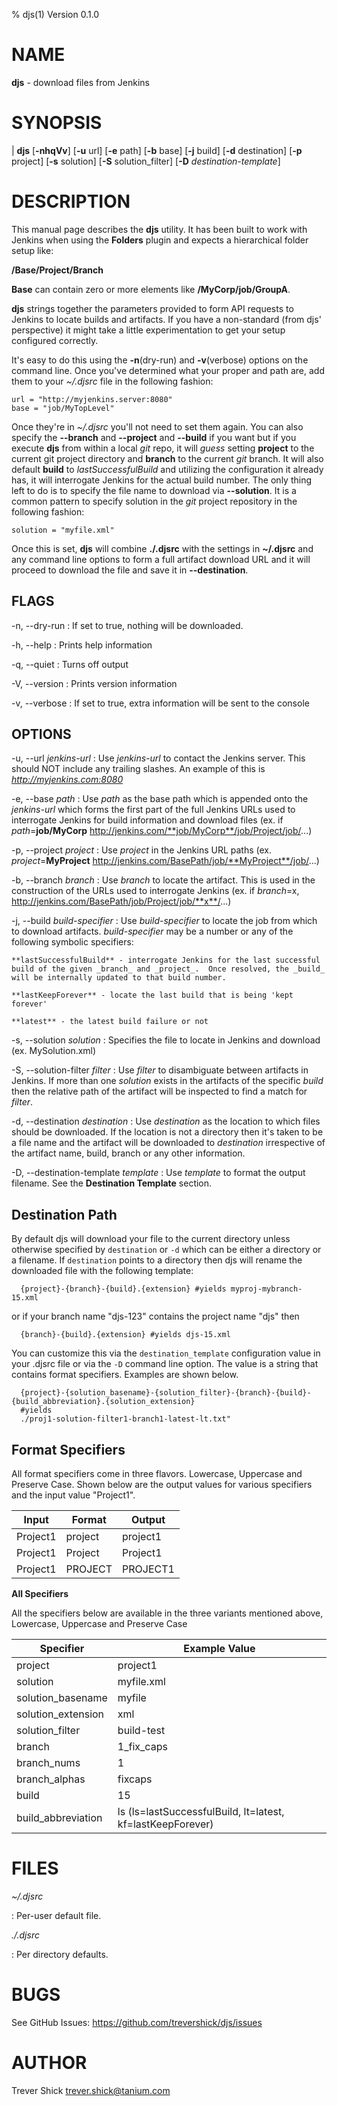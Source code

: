% djs(1) Version 0.1.0

NAME
====
**djs** - download files from Jenkins

SYNOPSIS
========
| **djs** [**-nhqVv**] [**-u** url] [**-e** path] [**-b** base] [**-j** build] [**-d** destination] [**-p** project] [**-s** solution] [**-S** solution_filter] [**-D** _destination-template_]

DESCRIPTION
===========
This manual page describes the **djs** utility.  It has been built to work with Jenkins when using the **Folders** plugin and expects a hierarchical folder setup like:

**/Base/Project/Branch**

**Base** can contain zero or more elements like **/MyCorp/job/GroupA**.

**djs** strings together the parameters provided to form API requests to Jenkins to locate builds and artifacts.  If you have a non-standard (from djs' perspective) it might take a little experimentation to get your setup configured correctly.

It's easy to do this using the **-n**(dry-run) and **-v**(verbose) options on the command line.  Once you've determined what your proper and path are, add them to your _~/.djsrc_ file in the following fashion:

```
url = "http://myjenkins.server:8080"
base = "job/MyTopLevel"
```

Once they're in _~/.djsrc_ you'll not need to set them again.  You can also specify the **--branch** and **--project** and **--build** if you want but if you execute **djs** from within a local _git_ repo, it will _guess_ setting **project** to the current git project directory and **branch** to the current _git_ branch.  It will also default **build** to _lastSuccessfulBuild_ and utilizing the configuration it already has, it will interrogate Jenkins for the actual build number.  The only thing left to do is to specify the file name to download via **--solution**.  It is a common pattern to specify solution in the _git_ project repository in the following fashion:

```
solution = "myfile.xml"
```

Once this is set, **djs** will combine **./.djsrc** with the settings in **~/.djsrc** and any command line options to form a full artifact download URL and it will proceed to download the file and save it in **--destination**.

FLAGS
-----
-n, --dry-run
:   If set to true, nothing will be downloaded.

-h, --help
:   Prints help information

-q, --quiet
:   Turns off output

-V, --version
:   Prints version information

-v, --verbose
:   If set to true, extra information will be sent to the console

OPTIONS
-------
-u, -\-url _jenkins-url_
:   Use _jenkins-url_ to contact the Jenkins server.  This should NOT include any trailing slashes.  An example of this is _http://myjenkins.com:8080_

-e, -\-base _path_
:   Use _path_ as the base path which is appended onto the _jenkins-url_ which forms the first part of the full Jenkins URLs used to interrogate Jenkins for build information and download files (ex. if _path_=**job/MyCorp** http://jenkins.com/**job/MyCorp**/job/Project/job/...)

-p, -\-project _project_
:   Use _project_ in the Jenkins URL paths (ex. _project_=**MyProject** http://jenkins.com/BasePath/job/**MyProject**/job/...)

-b, -\-branch _branch_
:   Use _branch_ to locate the artifact.  This is used in the construction of the URLs used to interrogate Jenkins (ex. if _branch_=x, http://jenkins.com/BasePath/job/Project/job/**x**/...)

-j, -\-build _build-specifier_
:   Use _build-specifier_ to locate the job from which to download artifacts.  _build-specifier_ may be a number or any of the following symbolic specifiers:

    **lastSuccessfulBuild** - interrogate Jenkins for the last successful build of the given _branch_ and _project_.  Once resolved, the _build_ will be internally updated to that build number.

    **lastKeepForever** - locate the last build that is being 'kept forever'

    **latest** - the latest build failure or not

-s, -\-solution _solution_
:   Specifies the file to locate in Jenkins and download (ex. MySolution.xml)

-S, -\-solution-filter _filter_
:   Use _filter_ to disambiguate between artifacts in Jenkins.  If more than one _solution_ exists in the artifacts of the specific _build_ then the relative path of the artifact will be inspected to find a match for _filter_.

-d, -\-destination _destination_
:   Use _destination_ as the location to which files should be downloaded.  If the location is not a directory then it's taken to be a file name and the artifact will be downloaded to _destination_ irrespective of the artifact name, build, branch or any other information.

-D, -\-destination-template _template_
:   Use _template_ to format the output filename.  See the **Destination Template** section.

Destination Path
----------------
By default djs will download your file to the current directory unless otherwise specified by ```destination``` or ```-d``` which can be either a directory or a filename.
If ```destination``` points to a directory then djs will rename the downloaded file with the following template:

```
  {project}-{branch}-{build}.{extension} #yields myproj-mybranch-15.xml
```

or if your branch name "djs-123" contains the project name "djs" then

```
  {branch}-{build}.{extension} #yields djs-15.xml

```

You can customize this via the ```destination_template``` configuration value in your .djsrc file or via the ```-D``` command line option.  The value is a string that contains
format specifiers. Examples are shown below.

```
  {project}-{solution_basename}-{solution_filter}-{branch}-{build}-{build_abbreviation}.{solution_extension}
  #yields
  ./proj1-solution-filter1-branch1-latest-lt.txt"
```

Format Specifiers
-----------------

All format specifiers come in three flavors. Lowercase, Uppercase and Preserve Case.  Shown below are the output values for various specifiers and the input value "Project1".

Input        | Format        | Output
------------ | ------------- | ----------------
Project1     | project       | project1
Project1     | Project       | Project1
Project1     | PROJECT       | PROJECT1

**All Specifiers**

All the specifiers below are available in the three variants mentioned above, Lowercase, Uppercase and Preserve Case

Specifier            | Example Value
-------------------- | --------------------------
project              | project1
solution             | myfile.xml
solution_basename    | myfile
solution_extension   | xml
solution_filter      | build-test
branch               | 1_fix_caps
branch_nums          | 1
branch_alphas        | fixcaps
build                | 15
build_abbreviation   | ls (ls=lastSuccessfulBuild, lt=latest, kf=lastKeepForever)

FILES
=====

*~/.djsrc*

:   Per-user default file.

*./.djsrc*

:	Per directory defaults.

BUGS
====

See GitHub Issues: <https://github.com/trevershick/djs/issues>

AUTHOR
======

Trever Shick <trever.shick@tanium.com>

